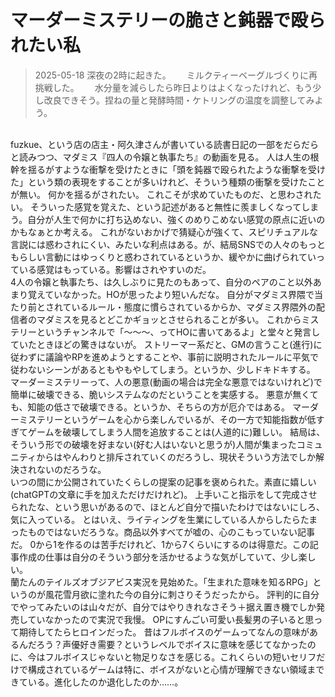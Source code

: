# マーダーミステリーの脆さと鈍器で殴られたい私
> 2025-05-18
深夜の2時に起きた。　　
ミルクティーベーグルづくりに再挑戦した。　　
水分量を減らしたら昨日よりはよくなったけれど、もう少し改良できそう。捏ねの量と発酵時間・ケトリングの温度を調整してみよう。　　
<br>
fuzkue、という店の店主・阿久津さんが書いている読書日記の一部をだらだらと読みつつ、マダミス『四人の令嬢と執事たち』の動画を見る。  
人は人生の根幹を揺るがすような衝撃を受けたときに「頭を鈍器で殴られたような衝撃を受けた」という類の表現をすることが多いけれど、そういう種類の衝撃を受けたことが無い。  
何かを揺るがされたい。  
これこそが求めていたものだ、と思わされたい。  
そういった感覚を覚えた、という記述があると無性に羨ましくなってしまう。自分が人生で何かに打ち込めない、強くのめりこめない感覚の原点に近いのかもなぁとか考える。  
これがないおかげで猜疑心が強くて、スピリチュアルな言説には惑わされにくい、みたいな利点はある。が、結局SNSでの人々のもっともらしい言動にはゆっくりと惑わされているというか、緩やかに曲げられていっている感覚はもっている。影響はされやすいのだ。  
<br>
4人の令嬢と執事たち、は久しぶりに見たのもあって、自分のペアのこと以外あまり覚えていなかった。HOが思ったより短いんだな。  
自分がマダミス界隈で当たり前とされているルール・態度に慣らされているからか、マダミス界隈外の配信者のマダミスを見るとどこかギョッとさせられることが多い。  
これからミステリーというチャンネルで「～～～、ってHOに書いてあるよ」と堂々と発言していたときほどの驚きはないが。  
ストリーマー系だと、GMの言うこと(進行)に従わずに議論やRPを進めようとすることや、事前に説明されたルールに平気で従わないシーンがあるともやもやしてしまう。というか、少しドキドキする。  
マーダーミステリーって、人の悪意(動画の場合は完全な悪意ではないけれど)で簡単に破壊できる、脆いシステムなのだということを実感する。  
悪意が無くても、知能の低さで破壊できる。というか、そちらの方が厄介ではある。  
マーダーミステリーというゲームを心から楽しんでいるが、その一方で知能指数が低すぎてゲームを破壊してしまう人間を追放することは(人道的に)難しい。  
結局は、そういう形での破壊を好まない(好む人はいないと思うが)人間が集まったコミュニティからはやんわりと排斥されていくのだろうし、現状そういう方法でしか解決されないのだろうな。  
<br>
いつの間にか公開されていたくらしの提案の記事を褒められた。素直に嬉しい(chatGPTの文章に手を加えただけだけれど)。  
上手いこと指示をして完成させられたな、という思いがあるので、ほとんど自分で描いたわけではないにしろ、気に入っている。  
とはいえ、ライティングを生業にしている人からしたらたまったものではないだろうな。商品以外すべてが嘘の、心のこもっていない記事だ。 
0から1を作るのは苦手だけれど、1から7くらいにするのは得意だ。この記事作成の仕事は自分のそういう部分を活かせるような気がしていて、少し楽しい。  
<br>
蘭たんのテイルズオブジアビス実況を見始めた。「生まれた意味を知るRPG」というのが風花雪月欲に塗れた今の自分に刺さりそうだったから。  
評判的に自分でやってみたいのは山々だが、自分ではやりきれなさそう＋据え置き機でしか発売していなかったので実況で我慢。  
OPにすんごい可愛い長髪男の子いると思って期待してたらヒロインだった。  
昔はフルボイスのゲームってなんの意味があるんだろう？声優好き需要？というレベルでボイスに意味を感じてなかったのに、今はフルボイスじゃないと物足りなさを感じる。これくらいの短いセリフだけで構成されているゲームは特に、ボイスがないと心情が理解できない領域まできている。進化したのか退化したのか……。  